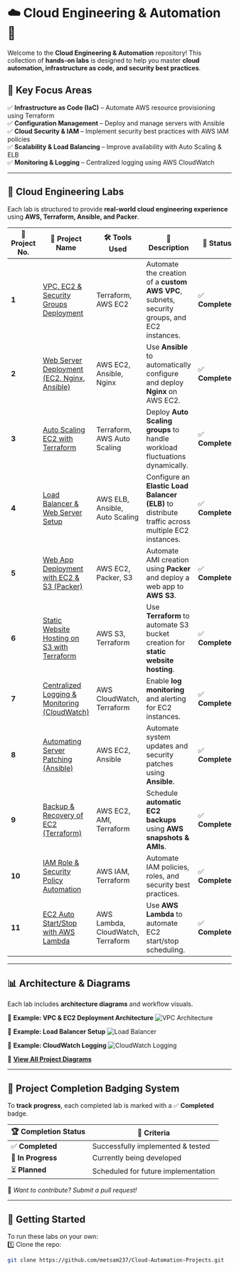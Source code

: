 # ☁️ Cloud Engineering & Automation 🚀  

Welcome to the **Cloud Engineering & Automation** repository! This collection of **hands-on labs** is designed to help you master **cloud automation, infrastructure as code, and security best practices**.  

## 📌 **Key Focus Areas**
✅ **Infrastructure as Code (IaC)** – Automate AWS resource provisioning using Terraform  
✅ **Configuration Management** – Deploy and manage servers with Ansible  
✅ **Cloud Security & IAM** – Implement security best practices with AWS IAM policies  
✅ **Scalability & Load Balancing** – Improve availability with Auto Scaling & ELB  
✅ **Monitoring & Logging** – Centralized logging using AWS CloudWatch  

---

## 📂 **Cloud Engineering Labs**
Each lab is structured to provide **real-world cloud engineering experience** using **AWS, Terraform, Ansible, and Packer**.

| 🔢 **Project No.** | 📌 **Project Name** | 🛠️ **Tools Used** | 📖 **Description** | 🏅 **Status** |
|----------------|-------------------------|-----------------|--------------------------------|-------------|
| **1** | [VPC, EC2 & Security Groups Deployment](https://github.com/Metsam237/terraform-vpc-ec2) | Terraform, AWS EC2 | Automate the creation of a **custom AWS VPC**, subnets, security groups, and EC2 instances. | ✅ **Completed** |
| **2** | [Web Server Deployment (EC2, Nginx, Ansible)](https://github.com/metsam237/Cloud-Automation-Projects/02-EC2-Nginx-Ansible) | AWS EC2, Ansible, Nginx | Use **Ansible** to automatically configure and deploy **Nginx** on AWS EC2. | ✅ **Completed** |
| **3** | [Auto Scaling EC2 with Terraform](https://github.com/metsam237/Cloud-Automation-Projects/03-AutoScaling-EC2-Terraform) | Terraform, AWS Auto Scaling | Deploy **Auto Scaling groups** to handle workload fluctuations dynamically. | ✅ **Completed** |
| **4** | [Load Balancer & Web Server Setup](https://github.com/metsam237/Cloud-Automation-Projects/04-ELB-WebServer-Ansible) | AWS ELB, Ansible, Auto Scaling | Configure an **Elastic Load Balancer (ELB)** to distribute traffic across multiple EC2 instances. | ✅ **Completed** |
| **5** | [Web App Deployment with EC2 & S3 (Packer)](https://github.com/metsam237/Cloud-Automation-Projects/05-EC2-S3-Packer) | AWS EC2, Packer, S3 | Automate AMI creation using **Packer** and deploy a web app to **AWS S3**. | ✅ **Completed** |
| **6** | [Static Website Hosting on S3 with Terraform](https://github.com/metsam237/Cloud-Automation-Projects/06-S3-StaticWebsite-Terraform) | AWS S3, Terraform | Use **Terraform** to automate S3 bucket creation for **static website hosting**. | ✅ **Completed** |
| **7** | [Centralized Logging & Monitoring (CloudWatch)](https://github.com/metsam237/Cloud-Automation-Projects/07-CloudWatch-Logging-Terraform) | AWS CloudWatch, Terraform | Enable **log monitoring** and alerting for EC2 instances. | ✅ **Completed** |
| **8** | [Automating Server Patching (Ansible)](https://github.com/metsam237/Cloud-Automation-Projects/08-Server-Patching-Ansible) | AWS EC2, Ansible | Automate system updates and security patches using **Ansible**. | ✅ **Completed** |
| **9** | [Backup & Recovery of EC2 (Terraform)](https://github.com/metsam237/Cloud-Automation-Projects/09-EC2-Backup-Recovery-Terraform) | AWS EC2, AMI, Terraform | Schedule **automatic EC2 backups** using **AWS snapshots & AMIs**. | ✅ **Completed** |
| **10** | [IAM Role & Security Policy Automation](https://github.com/metsam237/Cloud-Automation-Projects/10-IAM-Roles-Terraform) | AWS IAM, Terraform | Automate IAM policies, roles, and security best practices. | ✅ **Completed** |
| **11** | [EC2 Auto Start/Stop with AWS Lambda](https://github.com/metsam237/Cloud-Automation-Projects/11-EC2-Lambda-Automation) | AWS Lambda, CloudWatch, Terraform | Use **AWS Lambda** to automate EC2 start/stop scheduling. | ✅ **Completed** |

---

## 📊 **Architecture & Diagrams**
Each lab includes **architecture diagrams** and workflow visuals.

📌 **Example: VPC & EC2 Deployment Architecture**
![VPC Architecture](https://your-image-link.com/vpc-architecture.png)

📌 **Example: Load Balancer Setup**
![Load Balancer](https://your-image-link.com/load-balancer.png)

📌 **Example: CloudWatch Logging**
![CloudWatch Logging](https://your-image-link.com/cloudwatch-logging.png)

📖 **[View All Project Diagrams](https://github.com/metsam237/Cloud-Automation-Projects/Diagrams)**  

---

## 🏅 **Project Completion Badging System**
To **track progress**, each completed lab is marked with a ✅ **Completed** badge.

| 🏆 **Completion Status** | 📝 **Criteria** |
|----------------|------------------------------------------------|
| ✅ **Completed** | Successfully implemented & tested |
| 🔄 **In Progress** | Currently being developed |
| ⏳ **Planned** | Scheduled for future implementation |

🚀 *Want to contribute? Submit a pull request!*  

---

## 📖 **Getting Started**
To run these labs on your own:  
1️⃣ Clone the repo:  
```bash
git clone https://github.com/metsam237/Cloud-Automation-Projects.git
